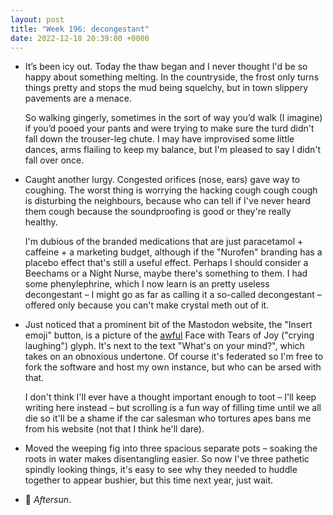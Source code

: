 ```yaml
---
layout: post
title: "Week 196: decongestant"
date: 2022-12-18 20:39:00 +0000
---
```


- It’s been icy out. Today the thaw began and I never thought I'd be so happy about something melting. In the countryside, the frost only turns things pretty and stops the mud being squelchy, but in town slippery pavements are a menace.

  So walking gingerly, sometimes in the sort of way you’d walk (I imagine) if you’d pooed your pants and were trying to make sure the turd didn't fall down the trouser-leg chute. I may have improvised some little dances, arms flailing to keep my balance, but I'm pleased to say I didn't fall over once.

- Caught another lurgy. Congested orifices (nose, ears) gave way to coughing. The worst thing is worrying the hacking cough cough cough is disturbing the neighbours, because who can tell if I've never heard them cough because the soundproofing is good or they're really healthy.

  I'm dubious of the branded medications that are just paracetamol + caffeine + a marketing budget, although if the "Nurofen"  branding has a placebo effect that's still a useful effect. Perhaps I should consider a Beechams or a Night Nurse, maybe there's something to them. I had some phenylephrine, which I now learn is an pretty useless decongestant – I might go as far as calling it a so-called decongestant – offered only because you can't make crystal meth out of it.

- Just noticed that a prominent bit of the Mastodon website, the "Insert emoji" button, is a picture of the [awful](https://en.wikipedia.org/wiki/Face_with_Tears_of_Joy_emoji#Reception:~:text=obnoxious%2C%20chortling%20little%20yellow%20dickhead) Face with Tears of Joy ("crying laughing") glyph. It's next to the text "What's on your mind?", which takes on an obnoxious undertone. Of course it's federated so I'm free to fork the software and host my own instance, but who can be arsed with that.

  I don't think I'll ever have a thought important enough to toot – I'll keep writing here instead – but scrolling is a fun way of filling time until we all die so it'll be a shame if the car salesman who tortures apes bans me from his website (not that I think he'll dare).

- Moved the weeping fig into three spacious separate pots – soaking the roots in water makes disentangling easier. So now I've three pathetic spindly looking things, it's easy to see why they needed to huddle together to appear bushier, but this time next year, just wait.

- 🎦 <cite>Aftersun</cite>.
